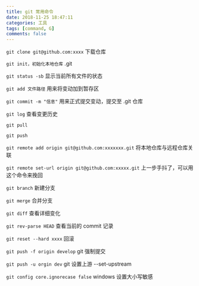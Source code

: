 ```yaml
---
title: git 常用命令
date: 2018-11-25 18:47:11
categories: 工具
tags: [command, G]
comments: false
---
```


`git clone git@github.com:xxxx` 下载仓库

`git init，初始化本地仓库` .git

`git status -sb` 显示当前所有文件的状态

`git add 文件路径` 用来将变动加到暂存区

`git commit -m "信息"` 用来正式提交变动，提交至 .git 仓库

`git log` 查看变更历史

`git pull` 

`git push`

`git remote add origin git@github.com:xxxxxxx.git` 将本地仓库与远程仓库关联

`git remote set-url origin git@github.com:xxxxx.git` 上一步手抖了，可以用这个命令来挽回

`git branch` 新建分支

`git merge` 合并分支

`git diff` 查看详细变化

`git rev-parse HEAD` 查看当前的 commit 记录

`git reset --hard xxxx` 回滚

`git push -f origin develop`  git 强制提交

`git push -u orgin dev` git 设置上游 --set-upstream

`git config core.ignorecase false` windows 设置大小写敏感